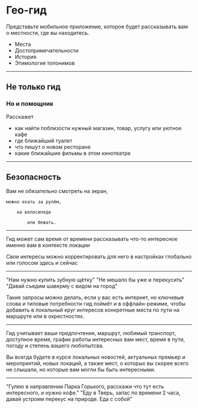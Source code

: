 # Гео-гид

Представьте мобильное приложение, которое будет рассказывать вам о местности, где вы находитесь.

- Места
- Достопримечательности
- История
- Этимология топонимов

--- 

## Не только гид
### Но и помощник

Расскажет

- как найти поблизости нужный магазин,
       товар, услугу или уютное кафе
- где ближайший туалет
- что пишут о новом ресторане
- какие ближайшие фильмы в этом кинотеатре

---

## Безопасность

Вам не обязательно смотреть на экран, 

    можно ехать за рулём, 
    
        на велосипеде 
        
            или бежать. 

---

Гид может сам время от времени рассказывать что-то интересное именно вам 
    в контексте локации

Свои интересы можно корректировать для него в настройках глобально или голосом здесь и сейчас

---

"Нам нужно купить зубную щётку"
"Не мешало бы уже и перекусить"
"Давай съедим шаверму с видом на город"

Такие запросы можно делать, если у вас есть интернет, но ключевые слова и типовые потребности гид поймёт и в оффлайн-режиме, чтобы добавить в локальный круг интересов конкретные места по пути на маршруте или в окрестностях.

---

Гид учитывает ваши предпочтения, маршрут, любимый транспорт, доступное время, график работы интересных вам мест, время в пути, погоду и степень вашего любопытсва.

Вы всегда будете в курсе локальных новостей, актуальных премьер и мероприятий, новых локаций, а также мест, о которых вы скорее всего не слышали, но которые вам могли бы быть интересными.

---

"Гуляю в направлении Парка Горького, расскажи что тут есть интересного, и нужно кофе."
"Еду в Тверь, запас по времени 2 часа, давай устроим перекус на природе. Еда с собой"
